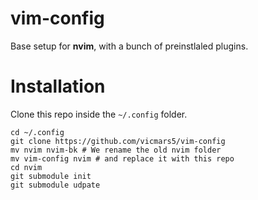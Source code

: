# vim-config
Base setup for **nvim**, with a bunch of preinstlaled plugins.

# Installation
Clone this repo inside the `~/.config` folder.
```
cd ~/.config
git clone https://github.com/vicmars5/vim-config
mv nvim nvim-bk # We rename the old nvim folder
mv vim-config nvim # and replace it with this repo
cd nvim
git submodule init
git submodule udpate
```
